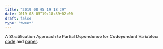 ```yaml
---
title: "2019 08 05 19 18 39"
date: 2019-08-05T19:18:39+02:00
draft: false
type: "tweet"
---
```

A Stratification Approach to Partial Dependence for Codependent Variables: [code](https://github.com/parrt/stratx) and [paper](https://arxiv.org/abs/1907.06698).
